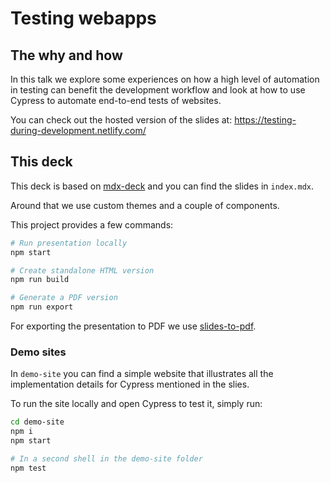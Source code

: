 # Testing webapps

## The why and how

In this talk we explore some experiences on how a high level of automation in testing can benefit the development workflow and look at how to use Cypress to automate end-to-end tests of websites.

You can check out the hosted version of the slides at: https://testing-during-development.netlify.com/

## This deck

This deck is based on [mdx-deck](https://github.com/jxnblk/mdx-deck) and you can find the slides in `index.mdx`.

Around that we use custom themes and a couple of components.

This project provides a few commands:

```bash
# Run presentation locally
npm start

# Create standalone HTML version
npm run build

# Generate a PDF version
npm run export
```

For exporting the presentation to PDF we use [slides-to-pdf](https://github.com/HoverBaum/slides-to-pdf).

### Demo sites

In `demo-site` you can find a simple website that illustrates all the implementation details for Cypress mentioned in the slies.

To run the site locally and open Cypress to test it, simply run:

```bash
cd demo-site
npm i
npm start

# In a second shell in the demo-site folder
npm test
```